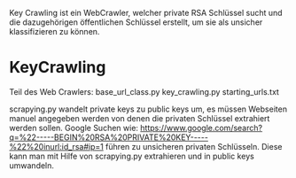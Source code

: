 Key Crawling ist ein WebCrawler, welcher private RSA Schlüssel sucht und die dazugehörigen öffentlichen Schlüssel erstellt, um sie als unsicher klassifizieren zu können.
# KeyCrawling

Teil des Web Crawlers:
base_url_class.py
key_crawling.py
starting_urls.txt 

scrapying.py wandelt private keys zu public keys um,
es müssen Webseiten manuel angegeben werden von denen die privaten Schlüssel extrahiert werden sollen.
Google Suchen wie: https://www.google.com/search?q=%22-----BEGIN%20RSA%20PRIVATE%20KEY-----%22%20inurl:id_rsa#ip=1 führen zu unsicheren privaten Schlüsseln. 
Diese kann man mit Hilfe von scrapying.py extrahieren und in public keys umwandeln.
